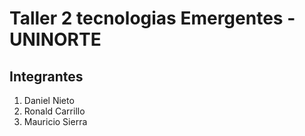 # Taller 2 tecnologias Emergentes - UNINORTE
## Integrantes
1. Daniel Nieto
2. Ronald Carrillo
3. Mauricio Sierra
